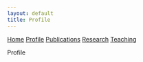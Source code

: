 ```yaml
---
layout: default
title: Profile
---
```

<a href="{{site.baseurl}}/index">Home</a>
<a href="{{site.baseurl}}/profile">Profile</a>
<a href="{{site.baseurl}}/publications">Publications</a>
<a href="{{site.baseurl}}/research">Research</a>
<a href="{{site.baseurl}}/teaching">Teaching</a>

Profile
